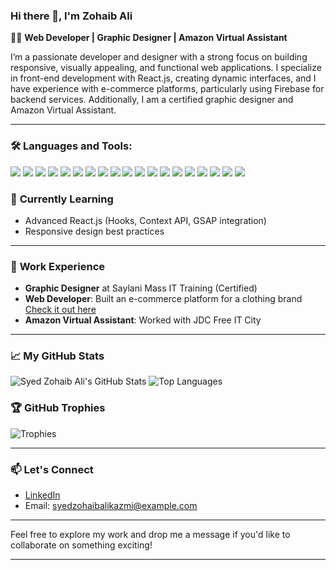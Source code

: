 ### Hi there 👋, I'm Zohaib Ali

👨‍💻 **Web Developer | Graphic Designer | Amazon Virtual Assistant**

I’m a passionate developer and designer with a strong focus on building responsive, visually appealing, and functional web applications. I specialize in front-end development with React.js, creating dynamic interfaces, and I have experience with e-commerce platforms, particularly using Firebase for backend services. Additionally, I am a certified graphic designer and Amazon Virtual Assistant.

---
### 🛠️ Languages and Tools:

![](https://img.shields.io/badge/HTML5-E34F26?logo=html5&logoColor=white&style=flat-square)
![](https://img.shields.io/badge/CSS3-1572B6?logo=css3&logoColor=white&style=flat-square)
![](https://img.shields.io/badge/JavaScript-F7DF1E?logo=javascript&logoColor=black&style=flat-square)
![](https://img.shields.io/badge/TypeScript-3178C6?logo=typescript&logoColor=white&style=flat-square)
![](https://img.shields.io/badge/React-61DAFB?logo=react&logoColor=black&style=flat-square)
![](https://img.shields.io/badge/Bootstrap-563D7C?logo=bootstrap&logoColor=white&style=flat-square)
![](https://img.shields.io/badge/TailwindCSS-38B2AC?logo=tailwind-css&logoColor=white&style=flat-square)
![](https://img.shields.io/badge/Material_UI-0081CB?logo=material-ui&logoColor=white&style=flat-square)
![](https://img.shields.io/badge/GSAP-88CE02?logo=greensock&logoColor=white&style=flat-square)
![](https://img.shields.io/badge/Firebase-FFCA28?logo=firebase&logoColor=black&style=flat-square)
![](https://img.shields.io/badge/npm-CB3837?logo=npm&logoColor=white&style=flat-square)
![](https://img.shields.io/badge/VS_Code-007ACC?logo=visual-studio-code&logoColor=white&style=flat-square)
![](https://img.shields.io/badge/Git-F05032?logo=git&logoColor=white&style=flat-square)
![](https://img.shields.io/badge/GitHub-181717?logo=github&logoColor=white&style=flat-square)
![](https://img.shields.io/badge/Font_Awesome-339AF0?logo=font-awesome&logoColor=white&style=flat-square)
![](https://img.shields.io/badge/Photoshop-31A8FF?logo=adobe-photoshop&logoColor=white&style=flat-square)
![](https://img.shields.io/badge/Illustrator-FF9A00?logo=adobe-illustrator&logoColor=white&style=flat-square)
![](https://img.shields.io/badge/Adobe_XD-FF61F6?logo=adobe-xd&logoColor=white&style=flat-square)
![](https://img.shields.io/badge/Figma-F24E1E?logo=figma&logoColor=white&style=flat-square)


### 🌱 **Currently Learning**

- Advanced React.js (Hooks, Context API, GSAP integration)
- Responsive design best practices

---

### 💼 **Work Experience**

- **Graphic Designer** at Saylani Mass IT Training (Certified)
- **Web Developer**: Built an e-commerce platform for a clothing brand [Check it out here](https://sell-product-online.netlify.app/)
- **Amazon Virtual Assistant**: Worked with JDC Free IT City

---

### 📈 My GitHub Stats

![Syed Zohaib Ali's GitHub Stats](https://github-readme-stats.vercel.app/api?username=SyedZohaibAliKazmi&show_icons=true&hide_title=true&count_private=true&hide=prs&theme=radical)
![Top Languages](https://github-readme-stats.vercel.app/api/top-langs/?username=SyedZohaibAliKazmi&layout=compact&theme=radical)

### 🏆 GitHub Trophies

![Trophies](https://github-profile-trophy.vercel.app/?username=SyedZohaibAliKazmi&theme=darkhub&no-frame=true&margin-w=10&margin-h=10)


---

### 📫 **Let's Connect**

- [LinkedIn](https://www.linkedin.com/)
- Email: syedzohaibalikazmi@example.com

---

Feel free to explore my work and drop me a message if you'd like to collaborate on something exciting!

---
